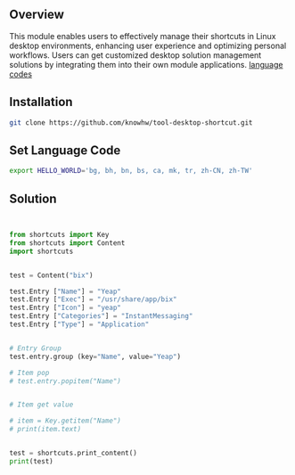 
## Overview

This module enables users to effectively manage their shortcuts in Linux desktop environments, enhancing user experience and optimizing personal workflows. Users can get customized desktop solution management solutions by integrating them into their own module applications. [language codes]( http://gist.github.com/knowhw/0adeb98e98f319efe0b668697042a737 )


## Installation
~~~bash
git clone https://github.com/knowhw/tool-desktop-shortcut.git
~~~


## Set Language Code
```bash
export HELLO_WORLD='bg, bh, bn, bs, ca, mk, tr, zh-CN, zh-TW'
```

## Solution
```py


from shortcuts import Key
from shortcuts import Content
import shortcuts


test = Content("bix")

test.Entry ["Name"] = "Yeap"
test.Entry ["Exec"] = "/usr/share/app/bix"
test.Entry ["Icon"] = "yeap"
test.Entry ["Categories"] = "InstantMessaging"
test.Entry ["Type"] = "Application"


# Entry Group
test.entry.group (key="Name", value="Yeap")

# Item pop
# test.entry.popitem("Name")


# Item get value

# item = Key.getitem("Name")
# print(item.text)


test = shortcuts.print_content()
print(test)
```

<!-- This is commented out. 
## More Information
- [Documentation](https://pillow.readthedocs.io/)-->








